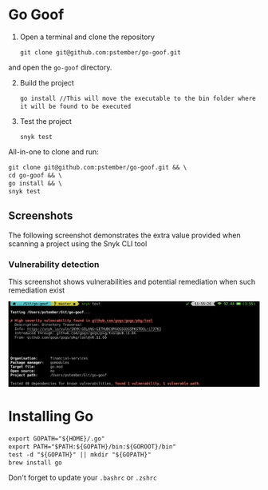 # Go Goof

1. Open a terminal and clone the repository

    ```console
    git clone git@github.com:pstember/go-goof.git
    ```
and open the `go-goof` directory.

2. Build the project

   ```console
   go install //This will move the executable to the bin folder where it will be found to be executed
   ```

3. Test the project

   ```console
   snyk test
   ```

All-in-one to clone and run:

```console
git clone git@github.com:pstember/go-goof.git && \
cd go-goof && \
go install && \
snyk test
```

## Screenshots

The following screenshot demonstrates the extra value provided when scanning a
project using the Snyk CLI tool

### Vulnerability detection

This screenshot shows vulnerabilities and potential remediation when such remediation exist

![Vulnerability detection screenshot](screenshots/vulnerabilities.png "Vulnerability detection")

# Installing Go
```console
export GOPATH="${HOME}/.go"
export PATH="$PATH:${GOPATH}/bin:${GOROOT}/bin"
test -d "${GOPATH}" || mkdir "${GOPATH}"
brew install go
```
Don't forget to update your `.bashrc` or `.zshrc`


